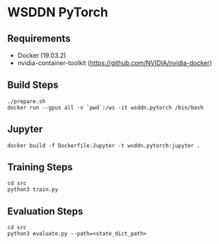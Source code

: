 # WSDDN PyTorch

## Requirements

- Docker (19.03.2)
- nvidia-container-toolkit (https://github.com/NVIDIA/nvidia-docker)

## Build Steps

```
./prepare.sh
docker run --gpus all -v `pwd`:/ws -it wsddn.pytorch /bin/bash
```

## Jupyter

```
docker build -f Dockerfile.Jupyter -t wsddn.pytorch:jupyter .
```

## Training Steps

```
cd src
python3 train.py
```

## Evaluation Steps

```
cd src
python3 evaluate.py --path=<state_dict_path>
```
